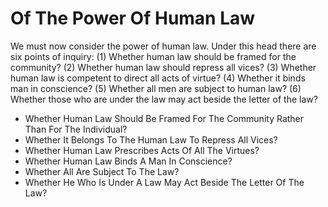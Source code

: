 # Of The Power Of Human Law

We must now consider the power of human law. Under this head there are six points of inquiry:
(1) Whether human law should be framed for the community?
(2) Whether human law should repress all vices?
(3) Whether human law is competent to direct all acts of virtue?
(4) Whether it binds man in conscience?
(5) Whether all men are subject to human law?
(6) Whether those who are under the law may act beside the letter of the law?

* Whether Human Law Should Be Framed For The Community Rather Than For The Individual?
* Whether It Belongs To The Human Law To Repress All Vices?
* Whether Human Law Prescribes Acts Of All The Virtues?
* Whether Human Law Binds A Man In Conscience?
* Whether All Are Subject To The Law?
* Whether He Who Is Under A Law May Act Beside The Letter Of The Law?